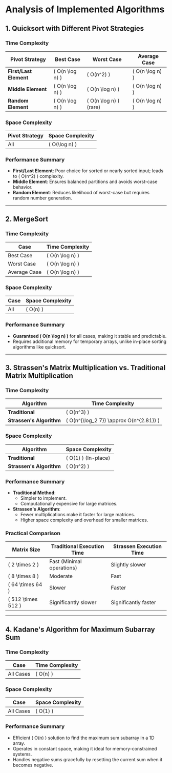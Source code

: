 
# **Analysis of Implemented Algorithms**


## **1. Quicksort with Different Pivot Strategies**

### **Time Complexity**
| Pivot Strategy        | Best Case       | Worst Case       | Average Case     |
|------------------------|----------------|------------------|------------------|
| **First/Last Element** | \( O(n \log n) \) | \( O(n^2) \)      | \( O(n \log n) \) |
| **Middle Element**     | \( O(n \log n) \) | \( O(n \log n) \) | \( O(n \log n) \) |
| **Random Element**     | \( O(n \log n) \) | \( O(n \log n) \) (rare) | \( O(n \log n) \) |

### **Space Complexity**
| Pivot Strategy        | Space Complexity |
|------------------------|------------------|
| All                   | \( O(\log n) \)  |

### **Performance Summary**
- **First/Last Element**: Poor choice for sorted or nearly sorted input; leads to \( O(n^2) \) complexity.
- **Middle Element**: Ensures balanced partitions and avoids worst-case behavior.
- **Random Element**: Reduces likelihood of worst-case but requires random number generation.

---

## **2. MergeSort**

### **Time Complexity**
| Case        | Time Complexity |
|-------------|-----------------|
| Best Case   | \( O(n \log n) \) |
| Worst Case  | \( O(n \log n) \) |
| Average Case| \( O(n \log n) \) |

### **Space Complexity**
| Case | Space Complexity |
|------|------------------|
| All  | \( O(n) \)       |

### **Performance Summary**
- **Guaranteed \( O(n \log n) \)** for all cases, making it stable and predictable.
- Requires additional memory for temporary arrays, unlike in-place sorting algorithms like quicksort.

---

## **3. Strassen's Matrix Multiplication vs. Traditional Matrix Multiplication**

### **Time Complexity**
| Algorithm               | Time Complexity        |
|--------------------------|------------------------|
| **Traditional**          | \( O(n^3) \)          |
| **Strassen's Algorithm** | \( O(n^{\log_2 7}) \approx O(n^{2.81}) \) |

### **Space Complexity**
| Algorithm               | Space Complexity       |
|--------------------------|------------------------|
| **Traditional**          | \( O(1) \) (In-place) |
| **Strassen's Algorithm** | \( O(n^2) \)          |

### **Performance Summary**
- **Traditional Method**:
  - Simpler to implement.
  - Computationally expensive for large matrices.
- **Strassen's Algorithm**:
  - Fewer multiplications make it faster for large matrices.
  - Higher space complexity and overhead for smaller matrices.

### **Practical Comparison**
| Matrix Size    | Traditional Execution Time | Strassen Execution Time |
|-----------------|-----------------------------|--------------------------|
| \( 2 \times 2 \)  | Fast (Minimal operations)  | Slightly slower          |
| \( 8 \times 8 \)  | Moderate                  | Fast                     |
| \( 64 \times 64 \)| Slower                    | Faster                   |
| \( 512 \times 512 \)| Significantly slower     | Significantly faster     |

---

## **4. Kadane's Algorithm for Maximum Subarray Sum**

### **Time Complexity**
| Case         | Time Complexity |
|--------------|-----------------|
| All Cases    | \( O(n) \)      |

### **Space Complexity**
| Case         | Space Complexity |
|--------------|------------------|
| All Cases    | \( O(1) \)       |

### **Performance Summary**
- Efficient \( O(n) \) solution to find the maximum sum subarray in a 1D array.
- Operates in constant space, making it ideal for memory-constrained systems.
- Handles negative sums gracefully by resetting the current sum when it becomes negative.
